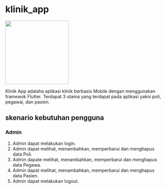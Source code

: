 # klinik_app

<img src="assets/img/logo_ubsi.jpg" width="200px"><br>

Klinik App adalaha aplikasi klinik berbasis Mobile dengan menggunakan framewok Flutter. Terdapat 3 utama yang terdapat pada aplikasi yakni poli, pegawai, dan pasien.

## skenario kebutuhan pengguna
### Admin

<ol>
    <li>Admin dapat melakukan login.</li>
    <li>Admin dapat melihat, menambahkan, memperbarui dan menghapus data Poli.</li>
    <li>Admin dapate melihat, menambahkan, memperbarui dan menghapus data Pegawa.</li>
    <li>Admin dapat melihat, menambahkan, memperbarui dan menghapus data Pasien.</li>
    <li>Admin dapat melakukan logout.</li>
</ol>

###